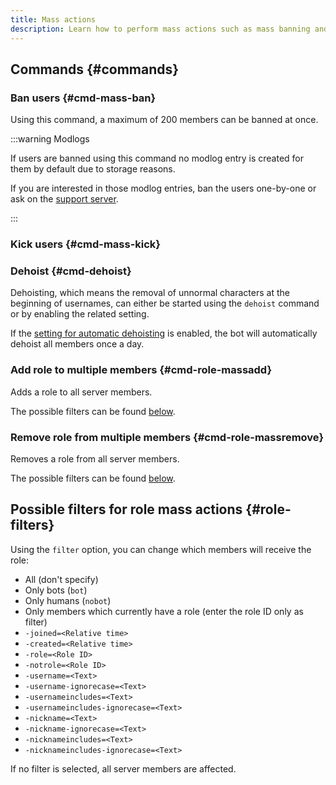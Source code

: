 ```yaml
---
title: Mass actions
description: Learn how to perform mass actions such as mass banning and kicking, as well as adding and removing roles from multiple users.
---
```


## Commands {#commands}

### Ban users {#cmd-mass-ban}

<Command name="mass ban" slash="reason:Reason users:List of users, separated by &quot; &quot;, &quot;,&quot; or &quot;;&quot;" message="<Reason> <List of users, separated by &quot; &quot;, &quot;,&quot; or &quot;;&quot;>"></Command>

Using this command, a maximum of 200 members can be banned at once.

:::warning Modlogs

If users are banned using this command no modlog entry is created for them by default due to storage reasons.

If you are interested in those modlog entries, ban the users one-by-one or ask on the [support server](https://tomatenkuchen.com/discord).

:::

### Kick users {#cmd-mass-kick}

<Command name="mass kick" slash="reason:Reason users:List of users, separated by &quot; &quot;, &quot;,&quot; or &quot;;&quot;" message="<Reason> <List of users, separated by &quot; &quot;, &quot;,&quot; or &quot;;&quot;>"></Command>

### Dehoist {#cmd-dehoist}

Dehoisting, which means the removal of unnormal characters at the beginning of usernames, can either be started using the `dehoist` command or by enabling the related setting.

If the [setting for automatic dehoisting](./settings#auto-dehoist) is enabled, the bot will automatically dehoist all members once a day.

### Add role to multiple members {#cmd-role-massadd}

<Command name="role massadd" slash="role:Role [filter:Filter]" message="<Role> [<Filter>]"></Command>

Adds a role to all server members.

The possible filters can be found [below](#role-filters).

### Remove role from multiple members {#cmd-role-massremove}

<Command name="role massremove" slash="role:Role [filter:Filter]" message="<Role> [<Filter>]"></Command>

Removes a role from all server members.

The possible filters can be found [below](#role-filters).

## Possible filters for role mass actions {#role-filters}

Using the `filter` option, you can change which members will receive the role:
- All (don't specify)
- Only bots (`bot`)
- Only humans (`nobot`)
- Only members which currently have a role (enter the role ID only as filter)
- `-joined=<Relative time>`
- `-created=<Relative time>`
- `-role=<Role ID>`
- `-notrole=<Role ID>`
- `-username=<Text>`
- `-username-ignorecase=<Text>`
- `-usernameincludes=<Text>`
- `-usernameincludes-ignorecase=<Text>`
- `-nickname=<Text>`
- `-nickname-ignorecase=<Text>`
- `-nicknameincludes=<Text>`
- `-nicknameincludes-ignorecase=<Text>`

If no filter is selected, all server members are affected.
